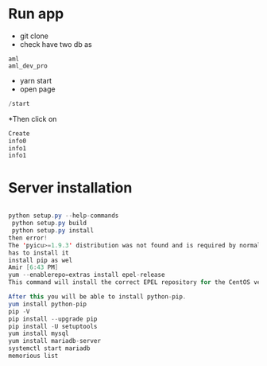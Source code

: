 

# Run app

* git clone
* check have two db as 
```
aml
aml_dev_pro
```
* yarn start
* open page 
```java
/start
``` 
*Then click on 
```java
Create
info0
info1
info1
```


# Server installation 

```java

python setup.py --help-commands
 python setup.py build
 python setup.py install
then error!
The 'pyicu>=1.9.3' distribution was not found and is required by normality
has to install it
install pip as wel
Amir [6:43 PM]
yum --enablerepo=extras install epel-release
This command will install the correct EPEL repository for the CentOS version you are running.

After this you will be able to install python-pip.
yum install python-pip
pip -V
pip install --upgrade pip
pip install -U setuptools
yum install mysql
yum install mariadb-server
systemctl start mariadb
memorious list
```



